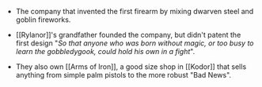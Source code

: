 - The company that invented the first firearm by mixing dwarven steel and goblin fireworks. 
- [[Rylanor]]'s grandfather founded the company, but didn't patent the first design "*So that anyone who was born without magic, or too busy to learn the gobbledygook, could hold his own in a fight*".

- They also own [[Arms of Iron]], a good size shop in [[Kodor]] that sells anything from simple palm pistols to the more robust "Bad News". 